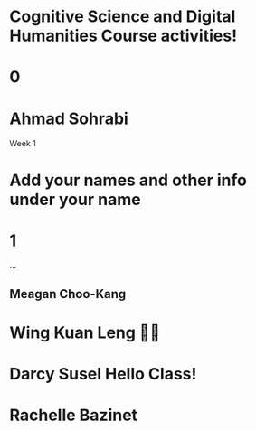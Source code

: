 # Cognitive Science and Digital Humanities Course activities!
# 0
# Ahmad Sohrabi
Week 1
# Add your names and other info under your name
# 1
...
## Meagan Choo-Kang
# Wing Kuan Leng :cherry_blossom::blush:
# Darcy Susel    Hello Class! 
# Rachelle Bazinet
